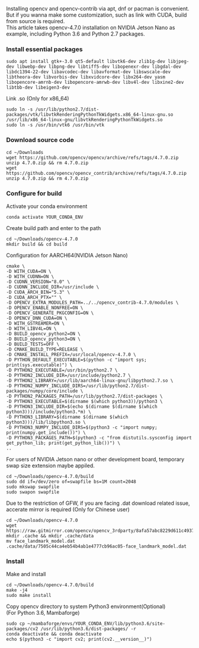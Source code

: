Installing opencv and opencv-contrib via apt, dnf or pacman is convenient. But if you wanna make some customization, such as link with CUDA, build from source is required.<br>
This article takes opencv-4.7.0 installation on NVIDIA Jetson Nano as example, including Python 3.6 and Python 2.7 packages.

### Install essential packages
```
sudo apt install gtk+-3.0 qt5-default libvtk6-dev zlib1g-dev libjpeg-dev libwebp-dev libpng-dev libtiff5-dev libopenexr-dev libgdal-dev libdc1394-22-dev libavcodec-dev libavformat-dev libswscale-dev libtheora-dev libvorbis-dev libxvidcore-dev libx264-dev yasm libopencore-amrnb-dev libopencore-amrwb-dev libv4l-dev libxine2-dev libtbb-dev libeigen3-dev
```

Link .so (Only for x86_64)
```
sudo ln -s /usr/lib/python2.7/dist-packages/vtk/libvtkRenderingPythonTkWidgets.x86_64-linux-gnu.so /usr/lib/x86_64-linux-gnu/libvtkRenderingPythonTkWidgets.so
sudo ln -s /usr/bin/vtk6 /usr/bin/vtk 
```

### Download source code
```
cd ~/Downloads
wget https://github.com/opencv/opencv/archive/refs/tags/4.7.0.zip
unzip 4.7.0.zip && rm 4.7.0.zip
wget https://github.com/opencv/opencv_contrib/archive/refs/tags/4.7.0.zip
unzip 4.7.0.zip && rm 4.7.0.zip
```

### Configure for build
Activate your conda environment
```
conda activate YOUR_CONDA_ENV
```

Create build path and enter to the path
```
cd ~/Downloads/opencv-4.7.0
mkdir build && cd build
```

Configuration for AARCH64(NVIDIA Jetson Nano)
```
cmake \
-D WITH_CUDA=ON \
-D WITH_CUDNN=ON \
-D CUDNN_VERSION="8.0" \
-D CUDNN_INCLUDE_DIR=/usr/include \
-D CUDA_ARCH_BIN="5.3" \
-D CUDA_ARCH_PTX="" \
-D OPENCV_EXTRA_MODULES_PATH=../../opencv_contrib-4.7.0/modules \
-D OPENCV_ENABLE_NONFREE=ON \
-D OPENCV_GENERATE_PKGCONFIG=ON \
-D OPENCV_DNN_CUDA=ON \
-D WITH_GSTREAMER=ON \
-D WITH_LIBV4L=ON \
-D BUILD_opencv_python2=ON \
-D BUILD_opencv_python3=ON \
-D BUILD_TESTS=OFF \
-D CMAKE_BUILD_TYPE=RELEASE \
-D CMAKE_INSTALL_PREFIX=/usr/local/opencv-4.7.0 \
-D PYTHON_DEFAULT_EXECUTABLE=$(python -c "import sys; print(sys.executable)") \
-D PYTHON2_EXECUTABLE=/usr/bin/python2.7 \
-D PYTHON2_INCLUDE_DIR=/usr/include/python2.7 \
-D PYTHON2_LIBRARY=/usr/lib/aarch64-linux-gnu/libpython2.7.so \
-D PYTHON2_NUMPY_INCLUDE_DIRS=/usr/lib/python2.7/dist-packages/numpy/core/include \
-D PYTHON2_PACKAGES_PATH=/usr/lib/python2.7/dist-packages \
-D PYTHON3_EXECUTABLE=$(dirname $(which python3))/python3 \
-D PYTHON3_INCLUDE_DIR=$(echo $(dirname $(dirname $(which python3)))/include/python3.*m) \
-D PYTHON3_LIBRARY=$(dirname $(dirname $(which python3)))/lib/libpython3.so \
-D PYTHON3_NUMPY_INCLUDE_DIRS=$(python3 -c "import numpy; print(numpy.get_include())") \
-D PYTHON3_PACKAGES_PATH=$(python3 -c "from distutils.sysconfig import get_python_lib; print(get_python_lib())") \
..

```

For users of NVIDIA Jetson nano or other development board, temporary swap size extension maybe appiled.
```
cd ~/Downloads/opencv-4.7.0/build
sudo dd if=/dev/zero of=swapfile bs=1M count=2048
sudo mkswap swapfile
sudo swapon swapfile
```

Due to the restriction of GFW, if you are facing .dat download related issue, accerate mirror is required (Only for Chinese user)
```
cd ~/Downloads/opencv-4.7.0
wget https://raw.gitmirror.com/opencv/opencv_3rdparty/8afa57abc8229d611c4937165d20e2a2d9fc5a12/face_landmark_model.dat
mkdir .cache && mkdir .cache/data
mv face_landmark_model.dat .cache/data/7505c44ca4eb54b4ab1e4777cb96ac05-face_landmark_model.dat
```

### Install

Make and install
```
cd ~/Downloads/opencv-4.7.0/build
make -j4
sudo make install
```
Copy opencv directory to system Python3 environment(Optional)<br>
(For Python 3.6, Mambaforge)
```
sudo cp ~/mambaforge/envs/YOUR_CONDA_ENV/lib/python3.6/site-packages/cv2 /usr/lib/python3.6/dist-packages/ -r
conda deactivate && conda deactivate
echo $(python3 -c "import cv2; print(cv2.__version__)")
```
